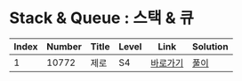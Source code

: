 # Stack & Queue : 스택 & 큐

| Index | Number | Title            | Level | Link                                              | Solution                                                                            |
| ----- | ------ | ---------------- | ----- | ------------------------------------------------- | ----------------------------------------------------------------------------------- |
| 1     | 10772   | 제로           | S4    | [바로가기](https://www.acmicpc.net/problem/10773)  | [풀이]()  |
